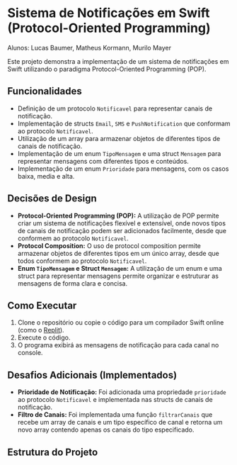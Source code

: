 # Sistema de Notificações em Swift (Protocol-Oriented Programming)

Alunos: Lucas Baumer, Matheus Kormann, Murilo Mayer

Este projeto demonstra a implementação de um sistema de notificações em Swift utilizando o paradigma Protocol-Oriented Programming (POP).

## Funcionalidades

* Definição de um protocolo `Notificavel` para representar canais de notificação.
* Implementação de structs `Email`, `SMS` e `PushNotification` que conformam ao protocolo `Notificavel`.
* Utilização de um array para armazenar objetos de diferentes tipos de canais de notificação.
* Implementação de um enum `TipoMensagem` e uma struct `Mensagem` para representar mensagens com diferentes tipos e conteúdos.
* Implementação de um enum `Prioridade` para mensagens, com os casos baixa, media e alta.

## Decisões de Design

* **Protocol-Oriented Programming (POP):** A utilização de POP permite criar um sistema de notificações flexível e extensível, onde novos tipos de canais de notificação podem ser adicionados facilmente, desde que conformem ao protocolo `Notificavel`.
* **Protocol Composition:** O uso de protocol composition permite armazenar objetos de diferentes tipos em um único array, desde que todos conformem ao protocolo `Notificavel`.
* **Enum `TipoMensagem` e Struct `Mensagem`:** A utilização de um enum e uma struct para representar mensagens permite organizar e estruturar as mensagens de forma clara e concisa.

## Como Executar

1.  Clone o repositório ou copie o código para um compilador Swift online (como o [Replit](https://replit.com/)).
2.  Execute o código.
3.  O programa exibirá as mensagens de notificação para cada canal no console.

## Desafios Adicionais (Implementados)

* **Prioridade de Notificação:** Foi adicionada uma propriedade `prioridade` ao protocolo `Notificavel` e implementada nas structs de canais de notificação.
* **Filtro de Canais:** Foi implementada uma função `filtrarCanais` que recebe um array de canais e um tipo específico de canal e retorna um novo array contendo apenas os canais do tipo especificado.

## Estrutura do Projeto
